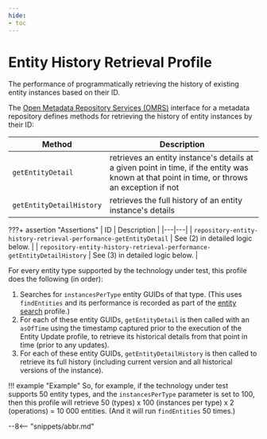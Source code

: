 ```yaml
---
hide:
- toc
---
```


<!-- SPDX-License-Identifier: CC-BY-4.0 -->
<!-- Copyright Contributors to the Egeria project. -->

# Entity History Retrieval Profile

The performance of programmatically retrieving the history of existing entity instances based on their ID.

The [Open Metadata Repository Services (OMRS)](/egeria-docs/services/omrs) interface for a metadata repository defines methods for retrieving the history of entity instances by their ID:

| Method | Description |
|---|---|
| `getEntityDetail` | retrieves an entity instance's details at a given point in time, if the entity was known at that point in time, or throws an exception if not |
| `getEntityDetailHistory` | retrieves the full history of an entity instance's details |

???+ assertion "Assertions"
    | ID | Description |
    |---|---|
    | `repository-entity-history-retrieval-performance-getEntityDetail` | See (2) in detailed logic below. |
    | `repository-entity-history-retrieval-performance-getEntityDetailHistory` | See (3) in detailed logic below. |

For every entity type supported by the technology under test, this profile does the following (in order):

1. Searches for `instancesPerType` entity GUIDs of that type. (This uses `findEntities` and its performance is recorded as part of the [entity search](entity-search.md) profile.)
1. For each of these entity GUIDs, `getEntityDetail` is then called with an `asOfTime` using the timestamp captured prior to the execution of the Entity Update profile, to retrieve its historical details from that point in time (prior to any updates).
1. For each of these entity GUIDs, `getEntityDetailHistory` is then called to retrieve its full history (including current version and all historical versions of the instance).

!!! example "Example"
    So, for example, if the technology under test supports 50 entity types, and the `instancesPerType` parameter is set to 100, then this profile will retrieve 50 (types) x 100 (instances per type) x 2 (operations) = 10 000 entities. (And it will run `findEntities` 50 times.)

--8<-- "snippets/abbr.md"
